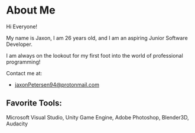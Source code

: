 # About Me

Hi Everyone!

My name is Jaxon, I am 26 years old, and I am an aspiring Junior Software Developer.

I am always on the lookout for my first foot into the world of professional programming!



Contact me at: 
  - jaxonPetersen94@protonmail.com

Favorite Tools:
-----------------------
Microsoft Visual Studio,
Unity Game Engine,
Adobe Photoshop,
Blender3D,
Audacity
